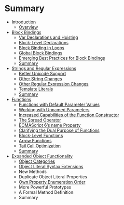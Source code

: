 # Summary

* [Introduction](README.md)
  * [Overview](overview.md)
* [Block Bindings](chapter1.md)
  * [Var Declarations and Hoisting](chapter1/var-declarations-and-hoisting.md)
  * [Block-Level Declarations](chapter1/block-level-declarations.md)
  * [Block Binding in Loops](chapter1/block-binding-in-loops.md)
  * [Global Block Bindings](chapter1/global-block-bindings.md)
  * [Emerging Best Practices for Block Bindings](chapter1/emerging-best-practices-for-block-bindings.md)
  * [Summary](chapter1/summary.md)
* [Strings and Regular Expressions](regular-expressions.md)
  * [Better Unicode Support](regular-expressions/better-unicode-support.md)
  * [Other String Changes](regular-expressions/other-string-changes.md)
  * [Other Regular Expression Changes](regular-expressions/other-regular-expression-changes.md)
  * [Template Literals](regular-expressions/template-literals.md)
  * [Summary](regular-expressions/summary.md)
* [Functions](functions.md)
  * [Functions with Default Parameter Values](functions/functions-with-default-parameter-values.md)
  * [Working with Unnamed Parameters](functions/unnamed-parameters-in-ecmascript-5.md)
  * [Increased Capabilities of the Function Constructor](functions/increased-capabilities-of-the-function-constructor.md)
  * [The Spread Operator](functions/the-spread-operator.md)
  * [ECMAScript 6’s name Property](functions/ecmascript-6s-name-property.md)
  * [Clarifying the Dual Purpose of Functions](functions/clarifying-the-dual-purpose-of-functions.md)
  * [Block-Level Functions](functions/block-level-functions.md)
  * [Arrow Functions](functions/arrow-functions.md)
  * [Tail Call Optimization](functions/tail-call-optimization.md)
  * [Summary](functions/summary.md)
* [Expanded Object Functionality](expanded-object-functionality.md)
  * [Object Categories](expanded-object-functionality/object-categories.md)
  * [Object Literal Syntax Extensions](expanded-object-functionality/object-literal-syntax-extensions.md)
  * New Methods
  * Duplicate Object Literal Properties
  * [Own Property Enumeration Order](expanded-object-functionality/own-property-enumeration-order.md)
  * More Powerful Prototypes
  * A Formal Method Definition
  * Summary


